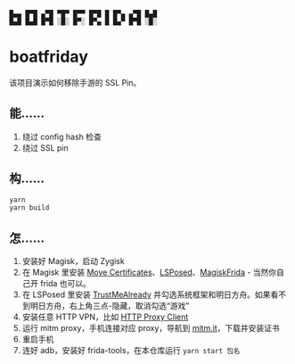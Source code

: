```
█▄▄ █▀█ ▄▀█ ▀█▀ █▀▀ █▀█ █ █▀▄ ▄▀█ █▄█
█▄█ █▄█ █▀█ ░█░ █▀░ █▀▄ █ █▄▀ █▀█ ░█░
```

# boatfriday

该项目演示如何移除手游的 SSL Pin。

## 能……

1. 绕过 config hash 检查
2. 绕过 SSL pin

## 构……

```bash
yarn
yarn build
```

## 怎……

1. 安装好 Magisk，启动 Zygisk
2. 在 Magisk 里安装 [Move Certificates](https://github.com/Magisk-Modules-Repo/movecert)、[LSPosed](https://github.com/LSPosed/LSPosed)、[MagiskFrida](https://github.com/ViRb3/magisk-frida) - 当然你自己开 frida 也可以。
3. 在 LSPosed 里安装 [TrustMeAlready](https://github.com/ViRb3/TrustMeAlready) 并勾选系统框架和明日方舟。如果看不到明日方舟，右上角三点-隐藏，取消勾选“游戏”
4. 安装任意 HTTP VPN，比如 [HTTP Proxy Client](https://play.google.com/store/apps/details?id=com.assets.androidproxy)
5. 运行 mitm proxy，手机连接对应 proxy，导航到 [mitm.it](http://mitm.it)，下载并安装证书
6. 重启手机
7. 连好 adb，安装好 frida-tools，在本仓库运行 `yarn start 包名`
